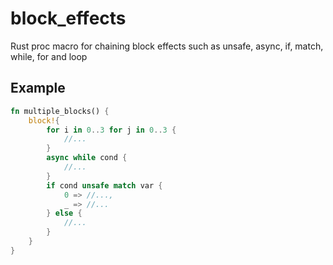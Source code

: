 # block_effects
Rust proc macro for chaining block effects such as unsafe, async, if, match, while, for and loop

## Example

``` rust
fn multiple_blocks() {
    block!{ 
        for i in 0..3 for j in 0..3 {
            //...
        }
        async while cond {
            //...
        }
        if cond unsafe match var {
            0 => //...,
            _ => //...
        } else {
            //...
        }
    }
}
```
